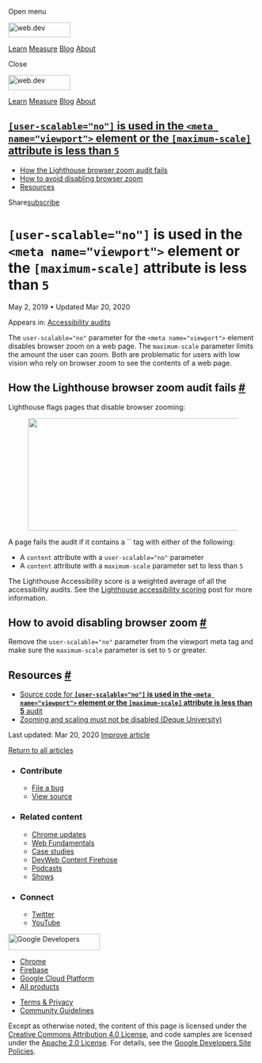 <span class="w-tooltip w-tooltip--left">Open menu</span>

<a href="/" class="gc-analytics-event header-default__logo-link"><img src="/images/lockup.svg" alt="web.dev" class="header-default__logo" width="125" height="30" /></a>

<a href="/learn/" class="gc-analytics-event header-default__link">Learn</a> <a href="/measure/" class="gc-analytics-event header-default__link">Measure</a> <a href="/blog/" class="gc-analytics-event header-default__link">Blog</a> <a href="/about/" class="gc-analytics-event header-default__link">About</a>

<span class="w-tooltip">Close</span>

<a href="/" class="gc-analytics-event"><img src="/images/lockup.svg" alt="web.dev" class="drawer-default__logo" width="125" height="30" /></a>

<a href="/learn/" class="gc-analytics-event drawer-default__link">Learn</a> <a href="/measure/" class="gc-analytics-event drawer-default__link">Measure</a> <a href="/blog/" class="gc-analytics-event drawer-default__link">Blog</a> <a href="/about/" class="gc-analytics-event drawer-default__link">About</a>

<a href="#lesscodegreateruser-scalableandquotnoandquotlesscodegreater-is-used-in-the-lesscodegreaterandltmeta-nameandquotviewportandquotandgtlesscodegreater-element-or-the-lesscodegreatermaximum-scalelesscodegreater-attribute-is-less-than-lesscodegreater5lesscodegreater" class="w-toc__header--link"><code>[user-scalable="no"]</code> is used in the <code>&lt;meta name="viewport"&gt;</code> element or the <code>[maximum-scale]</code> attribute is less than <code>5</code></a>
--------------------------------------------------------------------------------------------------------------------------------------------------------------------------------------------------------------------------------------------------------------------------------------------------------------------------------------------------------------------------------------------------------------------------------------------------------------------------------------------

-   [How the Lighthouse browser zoom audit fails](#how-the-lighthouse-browser-zoom-audit-fails)
-   [How to avoid disabling browser zoom](#how-to-avoid-disabling-browser-zoom)
-   [Resources](#resources)

Share<a href="/newsletter/" class="gc-analytics-event w-actions__fab w-actions__fab--subscribe"><span>subscribe</span></a>

`[user-scalable="no"]` is used in the `<meta name="viewport">` element or the `[maximum-scale]` attribute is less than `5`
==========================================================================================================================

May 2, 2019 <span class="w-author__separator">•</span> Updated Mar 20, 2020

<span class="w-post-signpost__title">Appears in:</span> <a href="/lighthouse-accessibility" class="w-post-signpost__link">Accessibility audits</a>

The `user-scalable="no"` parameter for the `<meta name="viewport">` element disables browser zoom on a web page. The `maximum-scale` parameter limits the amount the user can zoom. Both are problematic for users with low vision who rely on browser zoom to see the contents of a web page.

How the Lighthouse browser zoom audit fails <a href="#how-the-lighthouse-browser-zoom-audit-fails" class="w-headline-link">#</a>
--------------------------------------------------------------------------------------------------------------------------------

Lighthouse flags pages that disable browser zooming:

<figure><img src="https://web-dev.imgix.net/image/tcFciHGuF3MxnTr1y5ue01OGLBn2/84cMMpBDm0rDl6hQISci.png?auto=format" class="w-screenshot" sizes="(min-width: 800px) 800px, calc(100vw - 48px)" srcset="https://web-dev.imgix.net/image/tcFciHGuF3MxnTr1y5ue01OGLBn2/84cMMpBDm0rDl6hQISci.png?auto=format&amp;w=200 200w, https://web-dev.imgix.net/image/tcFciHGuF3MxnTr1y5ue01OGLBn2/84cMMpBDm0rDl6hQISci.png?auto=format&amp;w=228 228w, https://web-dev.imgix.net/image/tcFciHGuF3MxnTr1y5ue01OGLBn2/84cMMpBDm0rDl6hQISci.png?auto=format&amp;w=260 260w, https://web-dev.imgix.net/image/tcFciHGuF3MxnTr1y5ue01OGLBn2/84cMMpBDm0rDl6hQISci.png?auto=format&amp;w=296 296w, https://web-dev.imgix.net/image/tcFciHGuF3MxnTr1y5ue01OGLBn2/84cMMpBDm0rDl6hQISci.png?auto=format&amp;w=338 338w, https://web-dev.imgix.net/image/tcFciHGuF3MxnTr1y5ue01OGLBn2/84cMMpBDm0rDl6hQISci.png?auto=format&amp;w=385 385w, https://web-dev.imgix.net/image/tcFciHGuF3MxnTr1y5ue01OGLBn2/84cMMpBDm0rDl6hQISci.png?auto=format&amp;w=439 439w, https://web-dev.imgix.net/image/tcFciHGuF3MxnTr1y5ue01OGLBn2/84cMMpBDm0rDl6hQISci.png?auto=format&amp;w=500 500w, https://web-dev.imgix.net/image/tcFciHGuF3MxnTr1y5ue01OGLBn2/84cMMpBDm0rDl6hQISci.png?auto=format&amp;w=571 571w, https://web-dev.imgix.net/image/tcFciHGuF3MxnTr1y5ue01OGLBn2/84cMMpBDm0rDl6hQISci.png?auto=format&amp;w=650 650w, https://web-dev.imgix.net/image/tcFciHGuF3MxnTr1y5ue01OGLBn2/84cMMpBDm0rDl6hQISci.png?auto=format&amp;w=741 741w, https://web-dev.imgix.net/image/tcFciHGuF3MxnTr1y5ue01OGLBn2/84cMMpBDm0rDl6hQISci.png?auto=format&amp;w=845 845w, https://web-dev.imgix.net/image/tcFciHGuF3MxnTr1y5ue01OGLBn2/84cMMpBDm0rDl6hQISci.png?auto=format&amp;w=964 964w, https://web-dev.imgix.net/image/tcFciHGuF3MxnTr1y5ue01OGLBn2/84cMMpBDm0rDl6hQISci.png?auto=format&amp;w=1098 1098w, https://web-dev.imgix.net/image/tcFciHGuF3MxnTr1y5ue01OGLBn2/84cMMpBDm0rDl6hQISci.png?auto=format&amp;w=1252 1252w, https://web-dev.imgix.net/image/tcFciHGuF3MxnTr1y5ue01OGLBn2/84cMMpBDm0rDl6hQISci.png?auto=format&amp;w=1428 1428w, https://web-dev.imgix.net/image/tcFciHGuF3MxnTr1y5ue01OGLBn2/84cMMpBDm0rDl6hQISci.png?auto=format&amp;w=1600 1600w" width="800" height="227" /></figure>A page fails the audit if it contains a `<meta name="viewport">` tag with either of the following:

-   A `content` attribute with a `user-scalable="no"` parameter
-   A `content` attribute with a `maximum-scale` parameter set to less than `5`

The Lighthouse Accessibility score is a weighted average of all the accessibility audits. See the [Lighthouse accessibility scoring](/accessibility-scoring) post for more information.

How to avoid disabling browser zoom <a href="#how-to-avoid-disabling-browser-zoom" class="w-headline-link">#</a>
----------------------------------------------------------------------------------------------------------------

Remove the `user-scalable="no"` parameter from the viewport meta tag and make sure the `maximum-scale` parameter is set to `5` or greater.

Resources <a href="#resources" class="w-headline-link">#</a>
------------------------------------------------------------

-   [Source code for **`[user-scalable="no"]` is used in the `<meta name="viewport">` element or the `[maximum-scale]` attribute is less than 5** audit](https://github.com/GoogleChrome/lighthouse/blob/master/lighthouse-core/audits/accessibility/meta-viewport.js)
-   [Zooming and scaling must not be disabled (Deque University)](https://dequeuniversity.com/rules/axe/3.3/meta-viewport)

<span class="w-mr--sm">Last updated: Mar 20, 2020 </span>[Improve article](https://github.com/GoogleChrome/web.dev/blob/master/src/site/content/en/lighthouse-accessibility/meta-viewport/index.md)

<a href="/lighthouse-accessibility" class="gc-analytics-event w-article-navigation__link w-article-navigation__link--back w-article-navigation__link--single">Return to all articles</a>

-   ### Contribute

    -   <a href="https://github.com/GoogleChrome/web.dev/issues/new?assignees=&amp;labels=bug&amp;template=bug_report.md&amp;title=" class="w-footer__linkbox-link">File a bug</a>
    -   <a href="https://github.com/googlechrome/web.dev" class="w-footer__linkbox-link">View source</a>

-   ### Related content

    -   <a href="https://blog.chromium.org/" class="w-footer__linkbox-link">Chrome updates</a>
    -   <a href="https://developers.google.com/web/" class="w-footer__linkbox-link">Web Fundamentals</a>
    -   <a href="https://developers.google.com/web/showcase/" class="w-footer__linkbox-link">Case studies</a>
    -   <a href="https://devwebfeed.appspot.com/" class="w-footer__linkbox-link">DevWeb Content Firehose</a>
    -   <a href="/podcasts/" class="w-footer__linkbox-link">Podcasts</a>
    -   <a href="/shows/" class="w-footer__linkbox-link">Shows</a>

-   ### Connect

    -   <a href="https://www.twitter.com/ChromiumDev" class="w-footer__linkbox-link">Twitter</a>
    -   <a href="https://www.youtube.com/user/ChromeDevelopers" class="w-footer__linkbox-link">YouTube</a>

<a href="https://developers.google.com/" class="w-footer__utility-logo-link"><img src="/images/lockup-color.png" alt="Google Developers" class="w-footer__utility-logo" width="185" height="33" /></a>

-   <a href="https://developer.chrome.com/" class="w-footer__utility-link">Chrome</a>
-   <a href="https://firebase.google.com/" class="w-footer__utility-link">Firebase</a>
-   <a href="https://cloud.google.com/" class="w-footer__utility-link">Google Cloud Platform</a>
-   <a href="https://developers.google.com/products" class="w-footer__utility-link">All products</a>

<!-- -->

-   <a href="https://policies.google.com/" class="w-footer__utility-link">Terms &amp; Privacy</a>
-   <a href="/community-guidelines/" class="w-footer__utility-link">Community Guidelines</a>

Except as otherwise noted, the content of this page is licensed under the [Creative Commons Attribution 4.0 License](https://creativecommons.org/licenses/by/4.0/), and code samples are licensed under the [Apache 2.0 License](https://www.apache.org/licenses/LICENSE-2.0). For details, see the [Google Developers Site Policies](https://developers.google.com/terms/site-policies).
